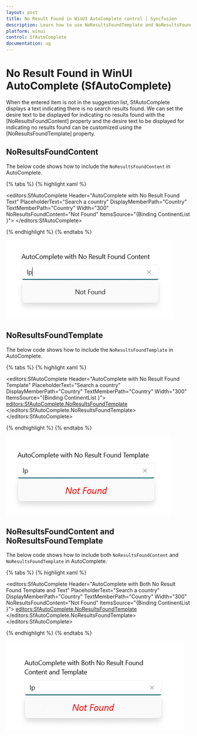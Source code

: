 ```yaml
---
layout: post
title: No Result Found in WinUI AutoComplete control | Syncfusion
description: Learn how to use NoResultsFoundTemplate and NoResultsFoundContent in Syncfusion WinUI AutoComplete control.
platform: winui
control: SfAutoComplete
documentation: ug
---
```


# No Result Found  in WinUI AutoComplete (SfAutoComplete)

When the entered item is not in the suggestion list, SfAutoComplete displays a text indicating there is no search results found. We can set the desire text to be displayed for indicating no results found with the [NoResultsFoundContent] property and  the desire text to be displayed for indicating no results found can be customized using the [NoResultsFoundTemplate] property. 

## NoResultsFoundContent 

The below code shows how to include the `NoResultsFoundContent` in AutoComplete.

{% tabs %}
{% highlight xaml %}

 <editors:SfAutoComplete  Header="AutoComplete with No Result Found Text" 
                          PlaceholderText="Search a country" 
                          DisplayMemberPath="Country" 
                          TextMemberPath="Country"
                          Width="300"   
                          NoResultsFoundContent="Not Found"
                          ItemsSource="{Binding ContinentList }">
 </editors:SfAutoComplete>

{% endhighlight %}
{% endtabs %}

![WinUI AutoComplete control with NoResultsFoundContent](No_Results_Found_images\No-Results-Found-Content.png)

## NoResultsFoundTemplate 

The below code shows how to include the `NoResultsFoundTemplate` in AutoComplete.

{% tabs %}
{% highlight xaml %}

  <editors:SfAutoComplete  Header="AutoComplete with No Result Found Template"
                           PlaceholderText="Search a country" 
                           DisplayMemberPath="Country" 
                           TextMemberPath="Country"
                           Width="300"    
                           ItemsSource="{Binding ContinentList }">
            <editors:SfAutoComplete.NoResultsFoundTemplate>
                <DataTemplate>
                    <TextBlock Text="Not Found" Foreground="Red" FontStyle="Italic" FontSize="20"  />
                </DataTemplate>
            </editors:SfAutoComplete.NoResultsFoundTemplate>
 </editors:SfAutoComplete>

{% endhighlight %}
{% endtabs %}

![WinUI AutoComplete control with NoResultsFoundTemplate](No_Results_Found_images\No-Results-Found-Template.png)

## NoResultsFoundContent and NoResultsFoundTemplate 

The below code shows how to include both `NoResultsFoundContent` and `NoResultsFoundTemplate` in AutoComplete.

{% tabs %}
{% highlight xaml %}

   <editors:SfAutoComplete  Header="AutoComplete with Both No Result Found Template and Text"
                            PlaceholderText="Search a country" 
                            DisplayMemberPath="Country" 
                            TextMemberPath="Country"
                            Width="300"              
                            NoResultsFoundContent="Not Found"
                            ItemsSource="{Binding ContinentList }">
            <editors:SfAutoComplete.NoResultsFoundTemplate>
                <DataTemplate>
                    <TextBlock Text="{Binding}"
                       Foreground="Red"
                       FontStyle=""
                       FontSize="20" />
                </DataTemplate>
            </editors:SfAutoComplete.NoResultsFoundTemplate>
        </editors:SfAutoComplete>

{% endhighlight %}
{% endtabs %}

![WinUI AutoComplete control with NoResultsFoundTemplate](No_Results_Found_images\No-Results-Found-Content-and-Template.png)